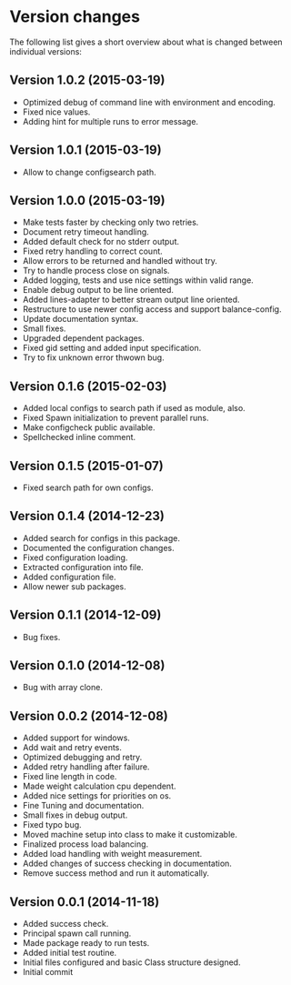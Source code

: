 Version changes
=================================================

The following list gives a short overview about what is changed between
individual versions:

Version 1.0.2 (2015-03-19)
-------------------------------------------------
- Optimized debug of command line with environment and encoding.
- Fixed nice values.
- Adding hint for multiple runs to error message.

Version 1.0.1 (2015-03-19)
-------------------------------------------------
- Allow to change configsearch path.

Version 1.0.0 (2015-03-19)
-------------------------------------------------
- Make tests faster by checking only two retries.
- Document retry timeout handling.
- Added default check for no stderr output.
- Fixed retry handling to correct count.
- Allow errors to be returned and handled without try.
- Try to handle process close on signals.
- Added logging, tests and use nice settings within valid range.
- Enable debug output to be line oriented.
- Added lines-adapter to better stream output line oriented.
- Restructure to use newer config access and support balance-config.
- Update documentation syntax.
- Small fixes.
- Upgraded dependent packages.
- Fixed gid setting and added input specification.
- Try to fix unknown error thwown bug.

Version 0.1.6 (2015-02-03)
-------------------------------------------------
- Added local configs to search path if used as module, also.
- Fixed Spawn initialization to prevent parallel runs.
- Make configcheck public available.
- Spellchecked inline comment.

Version 0.1.5 (2015-01-07)
-------------------------------------------------
- Fixed search path for own configs.

Version 0.1.4 (2014-12-23)
-------------------------------------------------
- Added search for configs in this package.
- Documented the configuration changes.
- Fixed configuration loading.
- Extracted configuration into file.
- Added configuration file.
- Allow newer sub packages.

Version 0.1.1 (2014-12-09)
-------------------------------------------------
- Bug fixes.

Version 0.1.0 (2014-12-08)
-------------------------------------------------
- Bug with array clone.

Version 0.0.2 (2014-12-08)
-------------------------------------------------
- Added support for windows.
- Add wait and retry events.
- Optimized debugging and retry.
- Added retry handling after failure.
- Fixed line length in code.
- Made weight calculation cpu dependent.
- Added nice settings for priorities on os.
- Fine Tuning and documentation.
- Small fixes in debug output.
- Fixed typo bug.
- Moved machine setup into class to make it customizable.
- Finalized process load balancing.
- Added load handling with weight measurement.
- Added changes of success checking in documentation.
- Remove success method and run it automatically.

Version 0.0.1 (2014-11-18)
-------------------------------------------------
- Added success check.
- Principal spawn call running.
- Made package ready to run tests.
- Added initial test routine.
- Initial files configured and basic Class structure designed.
- Initial commit

